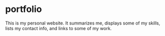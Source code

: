 # portfolio

This is my personal website. It summarizes me, displays some of my skills, lists my contact info, and links to some of my work.